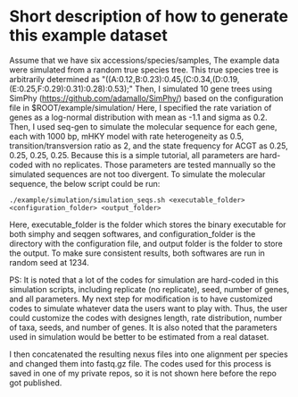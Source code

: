 # Short description of how to generate this example dataset

Assume that we have six accessions/species/samples, The example data were simulated from a random true species tree. This true species tree is arbitrarily determined as "((A:0.12,B:0.23):0.45,(C:0.34,(D:0.19,(E:0.25,F:0.29):0.31):0.28):0.53);" Then, I simulated 10 gene trees using SimPhy (https://github.com/adamallo/SimPhy/) based on the configuration file in $ROOT/example/simulation/ Here, I specified the rate variation of genes as a log-normal distribution with mean as -1.1 and sigma as 0.2. Then, I used seq-gen to simulate the molecular sequence for each gene, each with 1000 bp, mHKY model with rate heterogeneity as 0.5, transition/transversion ratio as 2, and the state frequency for ACGT as 0.25, 0.25, 0.25, 0.25. Because this is a simple tutorial, all parameters are hard-coded with no replicates. Those parameters are tested mannually so the simulated sequences are not too divergent. To simulate the molecular sequence, the below script could be run: 
```
./example/simulation/simulation_seqs.sh <executable_folder> <configuration_folder> <output_folder>
```
Here, executable_folder is the folder which stores the binary executable for both simphy and seqgen softwares, and configuration_folder is the directory with the configuration file, and output folder is the folder to store the output. To make sure consistent results, both softwares are run in random seed at 1234. 

PS: It is noted that a lot of the codes for simulation are hard-coded in this simulation scripts, including replicate (no replicate), seed, number of genes, and all parameters. My next step for modification is to have customized codes to simulate whatever data the users want to play with. Thus, the user could customize the codes with designes length, rate distribution, number of taxa, seeds, and number of genes. It is also noted that the parameters used in simulation would be better to be estimated from a real dataset. 

I then concatenated the resulting nexus files into one alignment per species and changed them into fastq.gz file. The codes used for this process is saved in one of my private repos, so it is not shown here before the repo got published. 